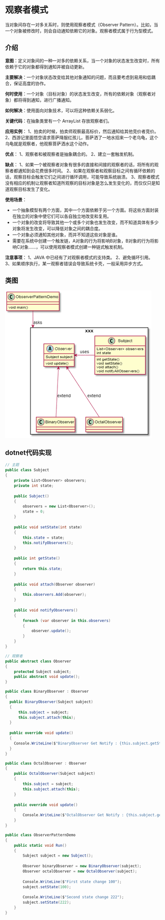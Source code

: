# 观察者模式

当对象间存在一对多关系时，则使用观察者模式（Observer Pattern）。比如，当一个对象被修改时，则会自动通知依赖它的对象。观察者模式属于行为型模式。

## 介绍

**意图**：定义对象间的一种一对多的依赖关系，当一个对象的状态发生改变时，所有依赖于它的对象都得到通知并被自动更新。

**主要解决**：一个对象状态改变给其他对象通知的问题，而且要考虑到易用和低耦合，保证高度的协作。

**何时使用**：一个对象（目标对象）的状态发生改变，所有的依赖对象（观察者对象）都将得到通知，进行广播通知。

**如何解决**：使用面向对象技术，可以将这种依赖关系弱化。

**关键代码**：在抽象类里有一个 ArrayList 存放观察者们。

**应用实例**： 1、拍卖的时候，拍卖师观察最高标价，然后通知给其他竞价者竞价。 2、西游记里面悟空请求菩萨降服红孩儿，菩萨洒了一地水招来一个老乌龟，这个乌龟就是观察者，他观察菩萨洒水这个动作。

**优点**： 1、观察者和被观察者是抽象耦合的。 2、建立一套触发机制。

**缺点**： 1、如果一个被观察者对象有很多的直接和间接的观察者的话，将所有的观察者都通知到会花费很多时间。 2、如果在观察者和观察目标之间有循环依赖的话，观察目标会触发它们之间进行循环调用，可能导致系统崩溃。 3、观察者模式没有相应的机制让观察者知道所观察的目标对象是怎么发生变化的，而仅仅只是知道观察目标发生了变化。

**使用场景**：

* 一个抽象模型有两个方面，其中一个方面依赖于另一个方面。将这些方面封装在独立的对象中使它们可以各自独立地改变和复用。
* 一个对象的改变将导致其他一个或多个对象也发生改变，而不知道具体有多少对象将发生改变，可以降低对象之间的耦合度。
* 一个对象必须通知其他对象，而并不知道这些对象是谁。
* 需要在系统中创建一个触发链，A对象的行为将影响B对象，B对象的行为将影响C对象……，可以使用观察者模式创建一种链式触发机制。

**注意事项**： 1、JAVA 中已经有了对观察者模式的支持类。 2、避免循环引用。 3、如果顺序执行，某一观察者错误会导致系统卡壳，一般采用异步方式。

## 类图

![1](./img/observer1.png)

## dotnet代码实现

```csharp
// 主题
public class Subject
{
    private List<Observer> observers;
    private int state;

    public Subject()
    {
        observers = new List<Observer>();
        state = 0;
    }

    public void setState(int state)
    {
        this.state = state;
        this.notifyObservers();
    }

    public int getState()
    {
        return this.state;
    }

    public void attach(Observer observer)
    {
        this.observers.Add(observer);
    }

    public void notifyObservers()
    {
        foreach (var observer in this.observers)
        {
            observer.update();                
        }
    }
}
```

```csharp
// 观察者
public abstract class Observer
{
    protected Subject subject;
    public abstract void update();
}
```

```csharp
public class BinaryObserver : Observer
{
  public BinaryObserver(Subject subject)
  {
      this.subject = subject;
      this.subject.attach(this);
  }

  public override void update()
  {
    Console.WriteLine($"BinaryObserver Get Notify : {this.subject.getState()}");
  }
}
```

```csharp
public class OctalObserver : Observer
{
    public OctalObserver(Subject subject)
    {
        this.subject = subject;
        this.subject.attach(this);
    }

    public override void update()
    {
        Console.WriteLine($"OctalObserver Get Notify : {this.subject.getState()}");
    }
}
```

```csharp
public class ObserverPatternDemo
{
    public static void Run()
    {
        Subject subject = new Subject();

        Observer binaryObserver = new BinaryObserver(subject);
        Observer octalObserver = new OctalObserver(subject);

        Console.WriteLine($"First state change 100");
        subject.setState(100);

        Console.WriteLine($"Second state change 222");
        subject.setState(222);
    }
}
```

